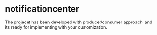 # notificationcenter
The projecet has been developed with producer/consumer approach, and its ready for implementing with your customization.

